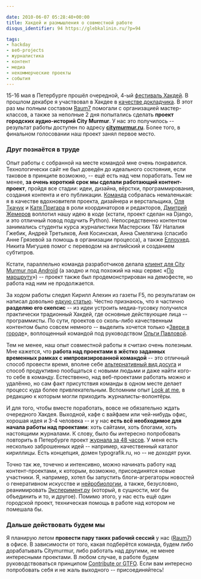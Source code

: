 ```yaml
---

date: 2010-06-07 05:28:40+00:00
title: Хакдей и размышления о совместной работе
disqus_identifier: 94 https://glebkalinin.ru/?p=94

tags:
- hackday
- веб-projects
- журналистика
- контент
- медиа
- некоммерческие проекты
- события
---
```


15-16 мая в Петербурге прошёл очередной, 4-ый [фестиваль Хакдей](http://hackday.ru/83.html). В прошлом декабре я участвовал в Хакдее в [качестве докладчика](https://glebkalinin.ru/hackday-bocharsky-vdmx-rip-f5/#more-54). В этот раз мы полным составом [Raum7](http://raum-7.com) помогали с организацией мастер-классов, а также за неполные 2 дня попытались сделать **проект городских аудио-историй City Murmur**. У нас это получилось -- результат работы доступен по адресу **[citymurmur.ru](http://citymurmur.ru)**. Более того, в финальном голосовании наш проект занял первое место.

<!-- more -->



### Друг познаётся в труде






Опыт работы с собранной на месте командой мне очень понравился. Технологически сайт не был доведён до идеального состояния, если таковое в принципе возможно, -- ещё есть над чем поработать. Тем не менее, **за очень короткий срок мы сделали работающий контент-проект**, пройдя все стадии: идеи, дизайна, вёрстки, программирования, создания контента и его публикации. [Команда](http://citymurmur.ru/team/) собралась немаленькая: я в качестве вдохновителя проекта, дизайнера и верстальщика, [Оля Ткачук](http://olgatkachuk.ru) и [Катя Пригара](http://prigara.com/) в роли координаторов и редакторов, [Дмитрий Жемеров](http://yole.ru/) воплотил нашу идею в коде (кстати, проект сделан на Django, и это отличный повод подучить Python). Непосредственно контентом занимались студенты курса журналистики Мастерских T&V Наталия Гжебик, Андрей Третьяков, Аня Косинская, Анна Смелягина (спасибо Анне Грязевой за помощь в организации процесса), а также [Еллоухед](http://yellowhead.ru). Никита Мигушев помог с переводом на английский и созданием субтитров.


Кстати, параллельно команда разработчиков делала [клиент для City Murmur под Android](http://hackday.ru/95.html) (а заодно и под похожий на наш сервис «[По маршруту](http://hackday.ru/87.html)») -- проект также был продемонстрирован на демофесте, но работа над ним не продолжается.






За ходом работы следил Кирилл Алехин из газеты F5, по результатам он написал довольно [едкую статью](http://freshf5.f5.ru/post/246921). Честно признаюсь, что я частично **разделяю его скепсис** -- из идеи устроить медиа-тусовку получился практически традионный Хакдей, где основные действующие лица -- программисты. По сути, проектов со сколь-либо качественным контентом было совсем немного -- выделить хочется только «[Звери в городе](http://zverivgorode.ru/)», воплощенный командой под руководством [Ольги Павловой](http://olgapavlova.ru).

Тем не менее, наш опыт совместной работы я считаю очень полезным. Мне кажется, что **работа над проектами в жёстко заданных временных рамках с импровизированной командой** -- это отличный способ провести время, вполне себе [альтернативный вид досуга](https://glebkalinin.ru/parties-for-smarties/) и способ продуктивно пообщаться с новыми людьми и даже найти кого-то себе в команду. Естественно, над веб-проектами работать можно и удалённо, но сам факт присутствия команды в одном месте делает процесс куда более привлекательным. Вспомним опыт [Look at me](http://lookatme.ru), в редакцию к которым могли приходить журналисты-волонтёры.

И для того, чтобы вместе поработать, вовсе не обязательно ждать очередного Хакдея. Выходной, кафе с вайфаем или чей-нибудь офис, хорошая идея и 3-4 человека -- и у нас **есть всё необходимое для начала работы над проектами**: хоть сайтами, хоть блогами, хоть настоящими журналами. К слову, было бы интересно попробовать повторить в Петербурге проект [журнала за 48 часов](http://48hrmag.com/). У меня есть несколько заброшенных идей -- например, качественный каталог кириллицы. Есть концепция, домен typografik.ru, но -- не доходят руки.

Точно так же, точечно и интенсивно, можно начинать работу над контент-проектами, к которым, возможно, присоединятся новые участники. Я, например, хотел бы запустить блоги-агрегаторы новостей о генеративном искусстве и [нейробиологии](http://ru.wikipedia.org/wiki/%D0%9D%D0%B5%D0%B9%D1%80%D0%BE%D0%B1%D0%B8%D0%BE%D0%BB%D0%BE%D0%B3%D0%B8%D1%8F), а также, безусловно, реанимировать [Эксперимент.ру](http://experiment.ru) (который, в сущности, мог бы объединить и то, и другое). Помимо этого, у нас есть ещё один городской проект, техническая помощь в работе над котором не помешала бы.


### Дальше действовать будем мы


Я планирую летом **провести пару таких рабочий сессий** у нас ([Raum7](http://raum-7.com/)) в офисе. В зависимости от того, какая подберётся команда, будем либо дорабатывать Citymurmur, либо работать над другими, не менее интересными проектами. В любом случае, в работе будем руководствоваться принципом [Contribute or GTFO](http://teambook.ru/patterns/contribute-or-gtfo). Если вам интересно попробовать себя и не жаль выходного -- присоединяйтесь!

